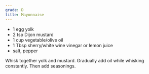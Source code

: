 ```yaml
---
grade: D
title: Mayonnaise
---
```

- 1 egg yolk
- 2 tsp Dijon mustard
- 1 cup vegetable/olive oil
- 1 Tbsp sherry/white wine vinegar or lemon juice
- salt, pepper


Whisk together yolk and mustard. Gradually add oil while whisking constantly. Then
add seasonings.